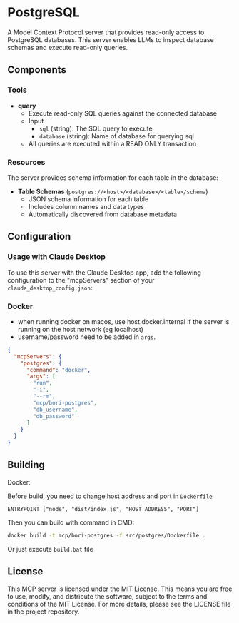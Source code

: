 # PostgreSQL

A Model Context Protocol server that provides read-only access to PostgreSQL databases. This server enables LLMs to inspect database schemas and execute read-only queries.

## Components

### Tools

- **query**
  - Execute read-only SQL queries against the connected database
  - Input
    - `sql` (string): The SQL query to execute
    - `database` (string): Name of database for querying sql
  - All queries are executed within a READ ONLY transaction

### Resources

The server provides schema information for each table in the database:

- **Table Schemas** (`postgres://<host>/<database>/<table>/schema`)
  - JSON schema information for each table
  - Includes column names and data types
  - Automatically discovered from database metadata

## Configuration

### Usage with Claude Desktop

To use this server with the Claude Desktop app, add the following configuration to the "mcpServers" section of your `claude_desktop_config.json`:

### Docker

* when running docker on macos, use host.docker.internal if the server is running on the host network (eg localhost)
* username/password need to be added in `args`.

```json
{
  "mcpServers": {
    "postgres": {
      "command": "docker",
      "args": [
        "run", 
        "-i", 
        "--rm", 
        "mcp/bori-postgres",
        "db_username",
        "db_password"
      ]
    }
  }
}
```

## Building

Docker:

Before build, you need to change host address and port in `Dockerfile`

```docker
ENTRYPOINT ["node", "dist/index.js", "HOST_ADDRESS", "PORT"]
```

Then you can build with command in CMD:

```sh
docker build -t mcp/bori-postgres -f src/postgres/Dockerfile . 
```

Or just execute `build.bat` file

## License

This MCP server is licensed under the MIT License. This means you are free to use, modify, and distribute the software, subject to the terms and conditions of the MIT License. For more details, please see the LICENSE file in the project repository.
